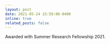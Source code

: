 ```yaml
---
layout: post
date: 2021-05-24 15:59:00-0400
inline: true
related_posts: false
---
```


Awarded with Summer Research Fellowship 2021.
